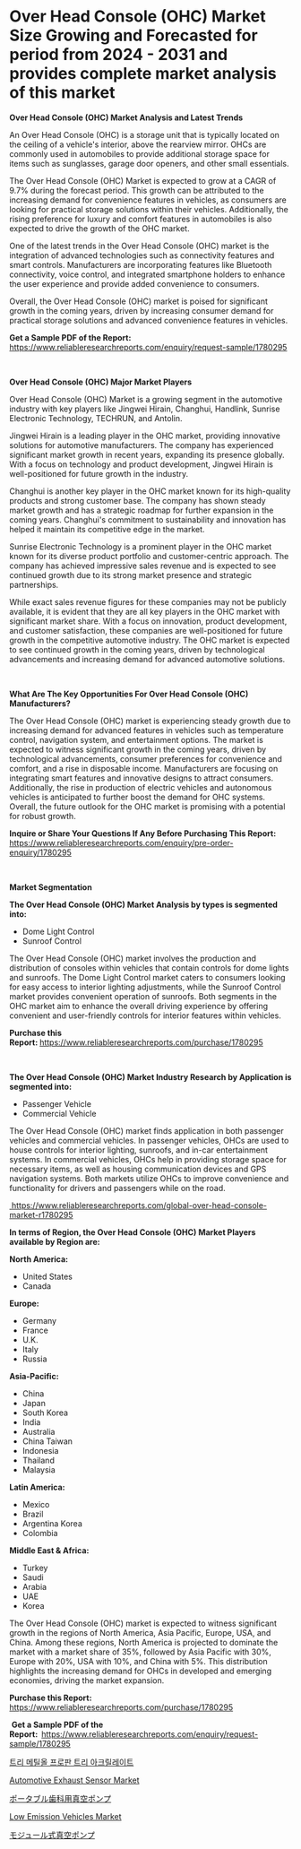 <p><h1>Over Head Console (OHC) Market Size Growing and Forecasted for period from 2024 - 2031 and provides complete market analysis of this market</h1></p><p><strong>Over Head Console (OHC) Market Analysis and Latest Trends</strong></p>
<p><p>An Over Head Console (OHC) is a storage unit that is typically located on the ceiling of a vehicle's interior, above the rearview mirror. OHCs are commonly used in automobiles to provide additional storage space for items such as sunglasses, garage door openers, and other small essentials.</p><p>The Over Head Console (OHC) Market is expected to grow at a CAGR of 9.7% during the forecast period. This growth can be attributed to the increasing demand for convenience features in vehicles, as consumers are looking for practical storage solutions within their vehicles. Additionally, the rising preference for luxury and comfort features in automobiles is also expected to drive the growth of the OHC market.</p><p>One of the latest trends in the Over Head Console (OHC) market is the integration of advanced technologies such as connectivity features and smart controls. Manufacturers are incorporating features like Bluetooth connectivity, voice control, and integrated smartphone holders to enhance the user experience and provide added convenience to consumers.</p><p>Overall, the Over Head Console (OHC) market is poised for significant growth in the coming years, driven by increasing consumer demand for practical storage solutions and advanced convenience features in vehicles.</p></p>
<p><strong>Get a Sample PDF of the Report:&nbsp;</strong> <a href="https://www.reliableresearchreports.com/enquiry/request-sample/1780295">https://www.reliableresearchreports.com/enquiry/request-sample/1780295</a></p>
<p>&nbsp;</p>
<p><strong>Over Head Console (OHC) Major Market Players</strong></p>
<p><p>Over Head Console (OHC) Market is a growing segment in the automotive industry with key players like Jingwei Hirain, Changhui, Handlink, Sunrise Electronic Technology, TECHRUN, and Antolin. </p><p>Jingwei Hirain is a leading player in the OHC market, providing innovative solutions for automotive manufacturers. The company has experienced significant market growth in recent years, expanding its presence globally. With a focus on technology and product development, Jingwei Hirain is well-positioned for future growth in the industry.</p><p>Changhui is another key player in the OHC market known for its high-quality products and strong customer base. The company has shown steady market growth and has a strategic roadmap for further expansion in the coming years. Changhui's commitment to sustainability and innovation has helped it maintain its competitive edge in the market.</p><p>Sunrise Electronic Technology is a prominent player in the OHC market known for its diverse product portfolio and customer-centric approach. The company has achieved impressive sales revenue and is expected to see continued growth due to its strong market presence and strategic partnerships.</p><p>While exact sales revenue figures for these companies may not be publicly available, it is evident that they are all key players in the OHC market with significant market share. With a focus on innovation, product development, and customer satisfaction, these companies are well-positioned for future growth in the competitive automotive industry. The OHC market is expected to see continued growth in the coming years, driven by technological advancements and increasing demand for advanced automotive solutions.</p></p>
<p>&nbsp;</p>
<p><strong>What Are The Key Opportunities For Over Head Console (OHC) Manufacturers?</strong></p>
<p><p>The Over Head Console (OHC) market is experiencing steady growth due to increasing demand for advanced features in vehicles such as temperature control, navigation system, and entertainment options. The market is expected to witness significant growth in the coming years, driven by technological advancements, consumer preferences for convenience and comfort, and a rise in disposable income. Manufacturers are focusing on integrating smart features and innovative designs to attract consumers. Additionally, the rise in production of electric vehicles and autonomous vehicles is anticipated to further boost the demand for OHC systems. Overall, the future outlook for the OHC market is promising with a potential for robust growth.</p></p>
<p><strong>Inquire or Share Your Questions If Any Before Purchasing This Report:</strong> <a href="https://www.reliableresearchreports.com/enquiry/pre-order-enquiry/1780295">https://www.reliableresearchreports.com/enquiry/pre-order-enquiry/1780295</a></p>
<p>&nbsp;</p>
<p><strong>Market Segmentation</strong></p>
<p><strong>The Over Head Console (OHC) Market Analysis by types is segmented into:</strong></p>
<p><ul><li>Dome Light Control</li><li>Sunroof Control</li></ul></p>
<p><p>The Over Head Console (OHC) market involves the production and distribution of consoles within vehicles that contain controls for dome lights and sunroofs. The Dome Light Control market caters to consumers looking for easy access to interior lighting adjustments, while the Sunroof Control market provides convenient operation of sunroofs. Both segments in the OHC market aim to enhance the overall driving experience by offering convenient and user-friendly controls for interior features within vehicles.</p></p>
<p><strong>Purchase this Report:&nbsp;</strong><a href="https://www.reliableresearchreports.com/purchase/1780295">https://www.reliableresearchreports.com/purchase/1780295</a></p>
<p>&nbsp;</p>
<p><strong>The Over Head Console (OHC) Market Industry Research by Application is segmented into:</strong></p>
<p><ul><li>Passenger Vehicle</li><li>Commercial Vehicle</li></ul></p>
<p><p>The Over Head Console (OHC) market finds application in both passenger vehicles and commercial vehicles. In passenger vehicles, OHCs are used to house controls for interior lighting, sunroofs, and in-car entertainment systems. In commercial vehicles, OHCs help in providing storage space for necessary items, as well as housing communication devices and GPS navigation systems. Both markets utilize OHCs to improve convenience and functionality for drivers and passengers while on the road.</p></p>
<p><a href="https://www.reliableresearchreports.com/global-over-head-console-market-r1780295">&nbsp;https://www.reliableresearchreports.com/global-over-head-console-market-r1780295</a></p>
<p><strong>In terms of Region, the Over Head Console (OHC) Market Players available by Region are:</strong></p>
<p>
    <p> <strong> North America: </strong>
        <ul>
            <li>United States</li>
            <li>Canada</li>
        </ul>
        </p> 
    <p> <strong> Europe: </strong>
        <ul>
            <li>Germany</li>
            <li>France</li>
            <li>U.K.</li>
            <li>Italy</li>
            <li>Russia</li>
        </ul>
        </p> 
    <p> <strong> Asia-Pacific: </strong>
        <ul>
            <li>China</li>
            <li>Japan</li>
            <li>South Korea</li>
            <li>India</li>
            <li>Australia</li>
            <li>China Taiwan</li>
            <li>Indonesia</li>
            <li>Thailand</li>
            <li>Malaysia</li>
        </ul>
        </p> 
    <p> <strong> Latin America: </strong>
        <ul>
            <li>Mexico</li>
            <li>Brazil</li>
            <li>Argentina Korea</li>
            <li>Colombia</li>
        </ul>
        </p> 
    <p> <strong> Middle East & Africa: </strong>
        <ul>
            <li>Turkey</li>
            <li>Saudi</li>
            <li>Arabia</li>
            <li>UAE</li>
            <li>Korea</li>
        </ul>
    </p>
    </p>
<p><p>The Over Head Console (OHC) market is expected to witness significant growth in the regions of North America, Asia Pacific, Europe, USA, and China. Among these regions, North America is projected to dominate the market with a market share of 35%, followed by Asia Pacific with 30%, Europe with 20%, USA with 10%, and China with 5%. This distribution highlights the increasing demand for OHCs in developed and emerging economies, driving the market expansion.</p></p>
<p><strong>Purchase this Report: </strong><a href="https://www.reliableresearchreports.com/purchase/1780295">https://www.reliableresearchreports.com/purchase/1780295</a></p>
<p>&nbsp;<strong>Get a Sample PDF of the Report:&nbsp;&nbsp;</strong><a href="https://www.reliableresearchreports.com/enquiry/request-sample/1780295">https://www.reliableresearchreports.com/enquiry/request-sample/1780295</a></p>
<p><strong></strong></p>
<p><p><a href="https://github.com/Edwards13Jessica/Market-Research-Report-List-1/blob/main/1293524114871.md">트리 메틸올 프로판 트리 아크릴레이트</a></p><p><a href="https://github.com/thereveren80/Market-Research-Report-List-1/blob/main/automotive-exhaust-sensor-market.md">Automotive Exhaust Sensor Market</a></p><p><a href="https://github.com/RaeJenkins1952/Market-Research-Report-List-1/blob/main/1871764127803.md">ポータブル歯科用真空ポンプ</a></p><p><a href="https://github.com/alexcrou8/Market-Research-Report-List-1/blob/main/low-emission-vehicles-market.md">Low Emission Vehicles Market</a></p><p><a href="https://github.com/TysonKub/Market-Research-Report-List-1/blob/main/6234736127804.md">モジュール式真空ポンプ</a></p></p>